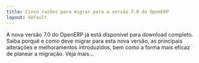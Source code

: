 ```yaml
---
title: Cinco razões para migrar para a versão 7.0 do OpenERP
layout: default
---
```


A nova versão 7.0 do OpenERP já está disponível para download completo. Saiba porquê e como deve migrar para esta nova versão, as principais alterações e melhoramentos introduzidos, bem como a forma mais eficaz de planear a migração.
Veja mais...
